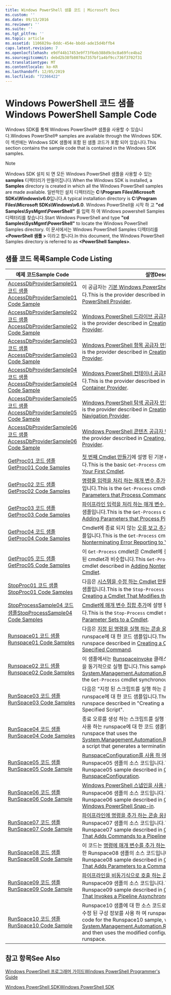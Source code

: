 ```yaml
---
title: Windows PowerShell 샘플 코드 | Microsoft Docs
ms.custom: ''
ms.date: 09/13/2016
ms.reviewer: ''
ms.suite: ''
ms.tgt_pltfrm: ''
ms.topic: article
ms.assetid: 1106829a-8ddc-454e-bbdd-ade15d4bffb4
caps.latest.revision: 7
ms.openlocfilehash: e9df44b17453e9f73f6eb388d9cbc8a69fce4ba2
ms.sourcegitcommit: debd2b38fb8070a7357bf1a4bf9cc736f3702f31
ms.translationtype: MT
ms.contentlocale: ko-KR
ms.lasthandoff: 12/05/2019
ms.locfileid: "72366422"
---
```

# <a name="windows-powershell-sample-code"></a><span data-ttu-id="1edf4-102">Windows PowerShell 코드 샘플</span><span class="sxs-lookup"><span data-stu-id="1edf4-102">Windows PowerShell Sample Code</span></span>

<span data-ttu-id="1edf4-103">Windows SDK를 통해 Windows PowerShell® 샘플을 사용할 수 있습니다.</span><span class="sxs-lookup"><span data-stu-id="1edf4-103">Windows PowerShell® samples are available through the Windows SDK.</span></span> <span data-ttu-id="1edf4-104">이 섹션에는 Windows SDK 샘플에 포함 된 샘플 코드가 포함 되어 있습니다.</span><span class="sxs-lookup"><span data-stu-id="1edf4-104">This section contains the sample code that is contained in the Windows SDK samples.</span></span>

> [!NOTE]
> <span data-ttu-id="1edf4-105">Windows SDK 설치 되 면 모든 Windows PowerShell 샘플을 사용할 수 있는 **samples** 디렉터리가 만들어집니다.</span><span class="sxs-lookup"><span data-stu-id="1edf4-105">When the Windows SDK is installed, a **Samples** directory is created in which all the Windows PowerShell samples are made available.</span></span> <span data-ttu-id="1edf4-106">일반적인 설치 디렉터리는 **C:\Program Files\Microsoft SDKs\Windows\v6.0**입니다.</span><span class="sxs-lookup"><span data-stu-id="1edf4-106">A typical installation directory is **C:\Program Files\Microsoft SDKs\Windows\v6.0**.</span></span>
> <span data-ttu-id="1edf4-107">Windows PowerShell을 시작 하 고 **"cd Samples\SysMgmt\PowerShell"** 를 입력 하 여 Windows powershell Samples 디렉터리를 찾습니다.</span><span class="sxs-lookup"><span data-stu-id="1edf4-107">Start Windows PowerShell and type **"cd Samples\SysMgmt\PowerShell"** to locate the Windows PowerShell Samples directory.</span></span> <span data-ttu-id="1edf4-108">이 문서에서는 Windows PowerShell Samples 디렉터리를 **\<PowerShell 샘플 >** 이라고 합니다.</span><span class="sxs-lookup"><span data-stu-id="1edf4-108">In this document, the Windows PowerShell Samples directory is referred to as **\<PowerShell Samples>**.</span></span>

## <a name="sample-code-listing"></a><span data-ttu-id="1edf4-109">샘플 코드 목록</span><span class="sxs-lookup"><span data-stu-id="1edf4-109">Sample Code Listing</span></span>

|<span data-ttu-id="1edf4-110">예제 코드</span><span class="sxs-lookup"><span data-stu-id="1edf4-110">Sample Code</span></span>|<span data-ttu-id="1edf4-111">설명</span><span class="sxs-lookup"><span data-stu-id="1edf4-111">Description</span></span>|
|-----------------|-----------------|
|[<span data-ttu-id="1edf4-112">AccessDbProviderSample01 코드 샘플</span><span class="sxs-lookup"><span data-stu-id="1edf4-112">AccessDbProviderSample01 Code Sample</span></span>](./accessdbprovidersample01-code-sample.md)|<span data-ttu-id="1edf4-113">이 공급자는 [기본 Windows PowerShell 공급자 만들기](./creating-a-basic-windows-powershell-provider.md)에 설명 된 공급자입니다.</span><span class="sxs-lookup"><span data-stu-id="1edf4-113">This is the provider described in [Creating a Basic Windows PowerShell Provider](./creating-a-basic-windows-powershell-provider.md).</span></span>|
|[<span data-ttu-id="1edf4-114">AccessDbProviderSample02 코드 샘플</span><span class="sxs-lookup"><span data-stu-id="1edf4-114">AccessDbProviderSample02 Code Sample</span></span>](./accessdbprovidersample02-code-sample.md)|<span data-ttu-id="1edf4-115">[Windows PowerShell 드라이브 공급자 만들기](./creating-a-windows-powershell-drive-provider.md)에 설명 된 공급자입니다.</span><span class="sxs-lookup"><span data-stu-id="1edf4-115">This is the provider described in [Creating a Windows PowerShell Drive Provider](./creating-a-windows-powershell-drive-provider.md).</span></span>|
|[<span data-ttu-id="1edf4-116">AccessDbProviderSample03 코드 샘플</span><span class="sxs-lookup"><span data-stu-id="1edf4-116">AccessDbProviderSample03 Code Sample</span></span>](./accessdbprovidersample03-code-sample.md)|<span data-ttu-id="1edf4-117">[Windows PowerShell 항목 공급자 만들기](./creating-a-windows-powershell-item-provider.md)에서 설명 하는 공급자입니다.</span><span class="sxs-lookup"><span data-stu-id="1edf4-117">This is the provider described in [Creating a Windows PowerShell Item Provider](./creating-a-windows-powershell-item-provider.md).</span></span>|
|[<span data-ttu-id="1edf4-118">AccessDbProviderSample04 코드 샘플</span><span class="sxs-lookup"><span data-stu-id="1edf4-118">AccessDbProviderSample04 Code Sample</span></span>](./accessdbprovidersample04-code-sample.md)|<span data-ttu-id="1edf4-119">[Windows PowerShell 컨테이너 공급자 만들기](./creating-a-windows-powershell-container-provider.md)에서 설명 하는 공급자입니다.</span><span class="sxs-lookup"><span data-stu-id="1edf4-119">This is the provider described in [Creating a Windows PowerShell Container Provider](./creating-a-windows-powershell-container-provider.md).</span></span>|
|[<span data-ttu-id="1edf4-120">AccessDbProviderSample05 코드 샘플</span><span class="sxs-lookup"><span data-stu-id="1edf4-120">AccessDbProviderSample05 Code Sample</span></span>](./accessdbprovidersample05-code-sample.md)|<span data-ttu-id="1edf4-121">[Windows PowerShell 탐색 공급자 만들기](./creating-a-windows-powershell-navigation-provider.md)에서 설명 하는 공급자입니다.</span><span class="sxs-lookup"><span data-stu-id="1edf4-121">This is the provider described in [Creating a Windows PowerShell Navigation Provider](./creating-a-windows-powershell-navigation-provider.md).</span></span>|
|[<span data-ttu-id="1edf4-122">AccessDbProviderSample06 코드 샘플</span><span class="sxs-lookup"><span data-stu-id="1edf4-122">AccessDbProviderSample06 Code Sample</span></span>](./accessdbprovidersample06-code-sample.md)|<span data-ttu-id="1edf4-123">[Windows PowerShell 콘텐츠 공급자 만들기](./creating-a-windows-powershell-content-provider.md)에 설명 된 공급자입니다.</span><span class="sxs-lookup"><span data-stu-id="1edf4-123">This is the provider described in [Creating a Windows PowerShell Content Provider](./creating-a-windows-powershell-content-provider.md).</span></span>|
|[<span data-ttu-id="1edf4-124">GetProc01 코드 샘플</span><span class="sxs-lookup"><span data-stu-id="1edf4-124">GetProc01 Code Samples</span></span>](./getproc01-code-samples.md)|<span data-ttu-id="1edf4-125">[첫 번째 Cmdlet 만들기](../cmdlet/creating-a-cmdlet-without-parameters.md)에 설명 된 기본 `Get-Process` cmdlet 샘플입니다.</span><span class="sxs-lookup"><span data-stu-id="1edf4-125">This is the basic `Get-Process` cmdlet sample described in [Creating Your First Cmdlet](../cmdlet/creating-a-cmdlet-without-parameters.md).</span></span>|
|[<span data-ttu-id="1edf4-126">GetProc02 코드 샘플</span><span class="sxs-lookup"><span data-stu-id="1edf4-126">GetProc02 Code Samples</span></span>](./getproc02-code-samples.md)|<span data-ttu-id="1edf4-127">[명령줄 입력을 처리 하는 매개 변수 추가](../cmdlet/adding-parameters-that-process-command-line-input.md)에 설명 된 `Get-Process` cmdlet 샘플입니다.</span><span class="sxs-lookup"><span data-stu-id="1edf4-127">This is the `Get-Process` cmdlet sample described in [Adding Parameters that Process Command-Line Input](../cmdlet/adding-parameters-that-process-command-line-input.md).</span></span>|
|[<span data-ttu-id="1edf4-128">GetProc03 코드 샘플</span><span class="sxs-lookup"><span data-stu-id="1edf4-128">GetProc03 Code Samples</span></span>](./getproc03-code-samples.md)|<span data-ttu-id="1edf4-129">[파이프라인 입력을 처리 하는 매개 변수 추가](../cmdlet/adding-parameters-that-process-pipeline-input.md)에 설명 된 `Get-Process` cmdlet 샘플입니다.</span><span class="sxs-lookup"><span data-stu-id="1edf4-129">This is the `Get-Process` cmdlet sample described in [Adding Parameters that Process Pipeline Input](../cmdlet/adding-parameters-that-process-pipeline-input.md).</span></span>|
|[<span data-ttu-id="1edf4-130">GetProc04 코드 샘플</span><span class="sxs-lookup"><span data-stu-id="1edf4-130">GetProc04 Code Samples</span></span>](./getproc04-code-samples.md)|<span data-ttu-id="1edf4-131">Cmdlet에 종료 되지 않는 [오류 보고 추가](../cmdlet/adding-non-terminating-error-reporting-to-your-cmdlet.md)에 설명 된 `Get-Process` cmdlet 샘플입니다.</span><span class="sxs-lookup"><span data-stu-id="1edf4-131">This is the `Get-Process` cmdlet sample described in [Adding Nonterminating Error Reporting to Your Cmdlet](../cmdlet/adding-non-terminating-error-reporting-to-your-cmdlet.md).</span></span>|
|[<span data-ttu-id="1edf4-132">GetProc05 코드 샘플</span><span class="sxs-lookup"><span data-stu-id="1edf4-132">GetProc05 Code Samples</span></span>](./getproc05-code-samples.md)|<span data-ttu-id="1edf4-133">이 `Get-Process` cmdlet은 Cmdlet에 종료 되지 않은 [오류 보고 추가](../cmdlet/adding-non-terminating-error-reporting-to-your-cmdlet.md)에 설명 된 cmdlet과 비슷합니다.</span><span class="sxs-lookup"><span data-stu-id="1edf4-133">This `Get-Process` cmdlet is similar to the cmdlet described in [Adding Nonterminating Error Reporting to Your Cmdlet](../cmdlet/adding-non-terminating-error-reporting-to-your-cmdlet.md).</span></span>|
|[<span data-ttu-id="1edf4-134">StopProc01 코드 샘플</span><span class="sxs-lookup"><span data-stu-id="1edf4-134">StopProc01 Code Samples</span></span>](./stopproc01-code-samples.md)|<span data-ttu-id="1edf4-135">다음은 [시스템을 수정 하는 Cmdlet 만들기](../cmdlet/creating-a-cmdlet-that-modifies-the-system.md)에 설명 된 `Stop-Process` cmdlet 샘플입니다.</span><span class="sxs-lookup"><span data-stu-id="1edf4-135">This is the `Stop-Process` cmdlet sample described in [Creating a Cmdlet That Modifies the System](../cmdlet/creating-a-cmdlet-that-modifies-the-system.md).</span></span>|
|[<span data-ttu-id="1edf4-136">StopProcessSample04 코드 샘플</span><span class="sxs-lookup"><span data-stu-id="1edf4-136">StopProcessSample04 Code Samples</span></span>](./stopprocesssample04-code-samples.md)|<span data-ttu-id="1edf4-137">[Cmdlet에 매개 변수 집합 추가](../cmdlet/adding-parameter-sets-to-a-cmdlet.md)에 설명 된 `Stop-Process` cmdlet 샘플입니다.</span><span class="sxs-lookup"><span data-stu-id="1edf4-137">This is the `Stop-Process` cmdlet sample described in [Adding Parameter Sets to a Cmdlet](../cmdlet/adding-parameter-sets-to-a-cmdlet.md).</span></span>|
|[<span data-ttu-id="1edf4-138">Runspace01 코드 샘플</span><span class="sxs-lookup"><span data-stu-id="1edf4-138">Runspace01 Code Samples</span></span>](./runspace01-code-samples.md)|<span data-ttu-id="1edf4-139">다음은 [지정 된 명령을 실행 하는 콘솔 응용 프로그램 만들기](/dotnet/csharp/programming-guide/inside-a-program/hello-world-your-first-program)에서 설명 하는 runspace에 대 한 코드 샘플입니다.</span><span class="sxs-lookup"><span data-stu-id="1edf4-139">These are the code samples for the runspace described in [Creating a Console Application That Runs a Specified Command](/dotnet/csharp/programming-guide/inside-a-program/hello-world-your-first-program).</span></span>|
|[<span data-ttu-id="1edf4-140">Runspace02 코드 샘플</span><span class="sxs-lookup"><span data-stu-id="1edf4-140">Runspace02 Code Samples</span></span>](./runspace02-code-samples.md)|<span data-ttu-id="1edf4-141">이 샘플에서는 [Runspaceinvoke](/dotnet/api/System.Management.Automation.RunspaceInvoke) 클래스를 사용 하 여 `Get-Process` cmdlet을 동기적으로 실행 합니다.</span><span class="sxs-lookup"><span data-stu-id="1edf4-141">This sample uses the [System.Management.Automation.Runspaceinvoke](/dotnet/api/System.Management.Automation.RunspaceInvoke) class to execute the `Get-Process` cmdlet synchronously.</span></span>|
|[<span data-ttu-id="1edf4-142">RunSpace03 코드 샘플</span><span class="sxs-lookup"><span data-stu-id="1edf4-142">RunSpace03 Code Samples</span></span>](./runspace03-code-samples.md)|<span data-ttu-id="1edf4-143">다음은 "지정 된 스크립트를 실행 하는 콘솔 응용 프로그램 만들기"에 설명 된 runspace에 대 한 코드 샘플입니다.</span><span class="sxs-lookup"><span data-stu-id="1edf4-143">These are the code samples for the runspace described in "Creating a Console Application That Runs a Specified Script".</span></span>|
|[<span data-ttu-id="1edf4-144">RunSpace04 코드 샘플</span><span class="sxs-lookup"><span data-stu-id="1edf4-144">RunSpace04 Code Samples</span></span>](./runspace04-code-samples.md)|<span data-ttu-id="1edf4-145">종료 오류를 생성 하는 스크립트를 실행 하기 위해 [Runspaceinvoke](/dotnet/api/System.Management.Automation.RunspaceInvoke) 클래스를 사용 하는 runspace에 대 한 코드 샘플입니다.</span><span class="sxs-lookup"><span data-stu-id="1edf4-145">This is a code sample for a runspace that uses the [System.Management.Automation.Runspaceinvoke](/dotnet/api/System.Management.Automation.RunspaceInvoke) class to execute a script that generates a terminating error.</span></span>|
|[<span data-ttu-id="1edf4-146">RunSpace05 코드 샘플</span><span class="sxs-lookup"><span data-stu-id="1edf4-146">RunSpace05 Code Sample</span></span>](./runspace05-code-sample.md)|<span data-ttu-id="1edf4-147">[RunspaceConfiguration를 사용 하 여 Runspace 구성](https://msdn.microsoft.com/en-us/42681d19-2d05-4975-befd-afb1990e79b2)에 설명 된 Runspace05 샘플의 소스 코드입니다.</span><span class="sxs-lookup"><span data-stu-id="1edf4-147">This is the source code for the Runspace05 sample described in [Configuring a Runspace Using RunspaceConfiguration](https://msdn.microsoft.com/en-us/42681d19-2d05-4975-befd-afb1990e79b2).</span></span>|
|[<span data-ttu-id="1edf4-148">RunSpace06 코드 샘플</span><span class="sxs-lookup"><span data-stu-id="1edf4-148">RunSpace06 Code Sample</span></span>](./runspace06-code-sample.md)|<span data-ttu-id="1edf4-149">[Windows PowerShell 스냅인을 사용 하 여 Runspace 구성](https://msdn.microsoft.com/en-us/a7289ee8-9732-49ee-91c7-d533e9538b83)에 설명 된 Runspace06 샘플의 소스 코드입니다.</span><span class="sxs-lookup"><span data-stu-id="1edf4-149">This is the source code for the Runspace06 sample described in [Configuring a Runspace Using a Windows PowerShell Snap-in](https://msdn.microsoft.com/en-us/a7289ee8-9732-49ee-91c7-d533e9538b83).</span></span>|
|[<span data-ttu-id="1edf4-150">RunSpace07 코드 샘플</span><span class="sxs-lookup"><span data-stu-id="1edf4-150">RunSpace07 Code Sample</span></span>](./runspace07-code-sample.md)|<span data-ttu-id="1edf4-151">[파이프라인에 명령을 추가 하는 콘솔 응용 프로그램 만들기](https://msdn.microsoft.com/en-us/01eb7808-e97b-4905-80be-9e2fa38c262e)에서 설명한 Runspace07 샘플의 소스 코드입니다.</span><span class="sxs-lookup"><span data-stu-id="1edf4-151">This is the source code for the Runspace07 sample described in [Creating a Console Application That Adds Commands to a Pipeline](https://msdn.microsoft.com/en-us/01eb7808-e97b-4905-80be-9e2fa38c262e).</span></span>|
|[<span data-ttu-id="1edf4-152">RunSpace08 코드 샘플</span><span class="sxs-lookup"><span data-stu-id="1edf4-152">RunSpace08 Code Sample</span></span>](./runspace08-code-sample.md)|<span data-ttu-id="1edf4-153">이 코드는 [명령에 매개 변수를 추가 하는 콘솔 응용 프로그램 만들기](https://msdn.microsoft.com/en-us/848b2b46-60f1-4a86-b448-cfc7c0cccfba)에서 설명한 Runspace08 샘플의 소스 코드입니다.</span><span class="sxs-lookup"><span data-stu-id="1edf4-153">This is the source code for the Runspace08 sample described in [Creating a Console Application That Adds Parameters to a Command](https://msdn.microsoft.com/en-us/848b2b46-60f1-4a86-b448-cfc7c0cccfba).</span></span>|
|[<span data-ttu-id="1edf4-154">RunSpace09 코드 샘플</span><span class="sxs-lookup"><span data-stu-id="1edf4-154">RunSpace09 Code Sample</span></span>](./runspace09-code-sample.md)|<span data-ttu-id="1edf4-155">[파이프라인을 비동기식으로 호출 하는 콘솔 응용 프로그램 만들기](https://msdn.microsoft.com/en-us/198c1c94-2a06-457e-93ce-c0d910618e47)에서 설명한 Runspace09 샘플의 소스 코드입니다.</span><span class="sxs-lookup"><span data-stu-id="1edf4-155">This is the source code for the Runspace09 sample described in [Creating a Console Application That Invokes a Pipeline Asynchronously](https://msdn.microsoft.com/en-us/198c1c94-2a06-457e-93ce-c0d910618e47).</span></span>|
|[<span data-ttu-id="1edf4-156">RunSpace10 코드 샘플</span><span class="sxs-lookup"><span data-stu-id="1edf4-156">RunSpace10 Code Sample</span></span>](./runspace10-code-sample.md)|<span data-ttu-id="1edf4-157">Runspace10 샘플에 대 한 소스 코드로, [runspace](/dotnet/api/System.Management.Automation.Runspaces.RunspaceConfiguration) 에 cmdlet을 추가한 다음 수정 된 구성 정보를 사용 하 여 runspace를 만듭니다.</span><span class="sxs-lookup"><span data-stu-id="1edf4-157">This is the source code for the Runspace10 sample, which adds a cmdlet to [System.Management.Automation.Runspaces.Runspaceconfiguration](/dotnet/api/System.Management.Automation.Runspaces.RunspaceConfiguration) and then uses the modified configuration information to create the runspace.</span></span>|

## <a name="see-also"></a><span data-ttu-id="1edf4-158">참고 항목</span><span class="sxs-lookup"><span data-stu-id="1edf4-158">See Also</span></span>

[<span data-ttu-id="1edf4-159">Windows PowerShell 프로그래머 가이드</span><span class="sxs-lookup"><span data-stu-id="1edf4-159">Windows PowerShell Programmer's Guide</span></span>](./windows-powershell-programmer-s-guide.md)

[<span data-ttu-id="1edf4-160">Windows PowerShell SDK</span><span class="sxs-lookup"><span data-stu-id="1edf4-160">Windows PowerShell SDK</span></span>](../windows-powershell-reference.md)